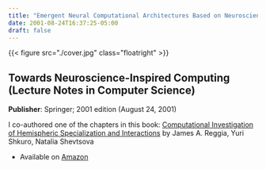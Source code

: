 ```yaml
---
title: "Emergent Neural Computational Architectures Based on Neuroscience"
date: 2001-08-24T16:37:25-05:00
draft: false
---
```


{{< figure src="./cover.jpg" class="floatright" >}}

## Towards Neuroscience-Inspired Computing (Lecture Notes in Computer Science)

**Publisher**: Springer; 2001 edition (August 24, 2001)

I co-authored one of the chapters in this book: [Computational Investigation of Hemispheric Specialization and Interactions](https://link.springer.com/chapter/10.1007%2F3-540-44597-8_5)
by James A. Reggia, Yuri Shkuro, Natalia Shevtsova

  * Available on [Amazon](https://www.amazon.com/dp/354042363X/)
